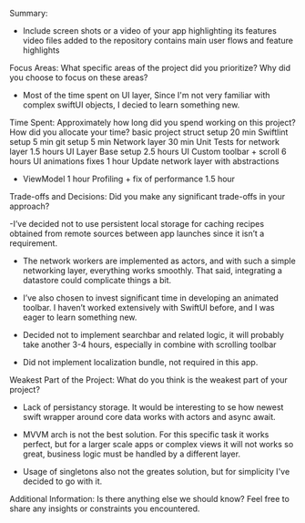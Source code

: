 Summary: 
- Include screen shots or a video of your app highlighting its features
video files added to the repository contains main user flows and feature highlights


Focus Areas: What specific areas of the project did you prioritize? Why did you choose to focus on these areas?

- Most of the time spent on UI layer, Since I'm not very familiar with complex swiftUI objects, I decied to learn something new.

Time Spent: Approximately how long did you spend working on this project? How did you allocate your time?
basic project struct setup              20 min 
Swiftlint setup                         5 min
git setup                               5 min 
Network layer                           30 min 
Unit Tests for network layer            1.5 hours 
UI Layer Base setup                     2.5 hours 
UI Custom toolbar + scroll              6 hours 
UI animations fixes                     1 hour 
Update network layer with abstractions 
+ ViewModel                             1 hour 
Profiling + fix of performance           1.5 hour

Trade-offs and Decisions: Did you make any significant trade-offs in your approach?

-I’ve decided not to use persistent local storage for caching recipes obtained from remote sources between app launches since it isn’t a requirement. 
- The network workers are implemented as actors, and with such a simple networking layer, everything works smoothly. That said, integrating a datastore could complicate things a bit.

- I’ve also chosen to invest significant time in developing an animated toolbar. I haven’t worked extensively with SwiftUI before, and I was eager to learn something new.

- Decided not to implement searchbar and related logic, it will probably take another 3-4 hours, especially in combine with scrolling toolbar

- Did not implement localization bundle, not required in this app.

Weakest Part of the Project: What do you think is the weakest part of your project?
- Lack of persistancy storage. It would be interesting to se how newest swift wrapper around core data works with actors and async await.
- MVVM arch is not the best solution. For this specific task it works perfect, but for a larger scale apps or complex views it will not works so great, business logic must be handled by a different layer.

- Usage of singletons also not the greates solution, but for simplicity I've decided to go with it.

Additional Information: Is there anything else we should know? Feel free to share any insights or constraints you encountered.
